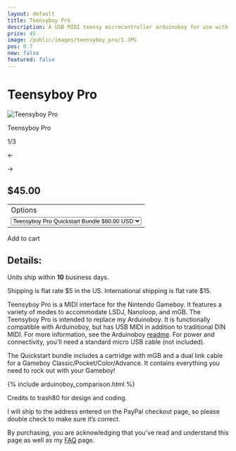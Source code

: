 ```yaml
---
layout: default
title: Teensyboy Pro
description: A USB MIDI teensy microcontroller arduinoboy for use with the Nintendo Gameboy to make chiptunes and sync with LSDJ and Nanoloop
price: 45
image: /public/images/teensyboy_pro/1.JPG
pos: 0.7
new: false
featured: false
---
```

# Teensyboy Pro

<div class="gallery">
	<img src="{{ site.baseurl }}public/images/teensyboy_pro/1.JPG" alt="Teensyboy Pro" id="gallery_image" onclick="cycle(1); return false;">
	<p id="gallery_subtitle">Teensyboy Pro</p>
	<p id="gallery_pos_text">1/3</p>
	<div id="gallery_nav">
		<p id="gallery_nav_left" onclick="cycle(0); return false;">←</p>
		<p id="gallery_nav_right" onclick="cycle(1); return false;">→</p>
	</div>
</div>

## $45.00

<form id="paypal" target="paypal" action="https://www.paypal.com/cgi-bin/webscr" method="post">
<input type="hidden" name="cmd" value="_s-xclick">
<input type="hidden" name="hosted_button_id" value="DK48KPA9RQA9W">
<table>
<tr><td><input type="hidden" name="on0" value="Options">Options</td></tr><tr><td><select name="os0">
	<option value="Teensyboy Pro only">Teensyboy Pro only $45.00 USD</option>
	<option selected="selected" value="Teensyboy Pro Quickstart Bundle">Teensyboy Pro Quickstart Bundle $60.00 USD</option>
</select> </td></tr>
</table>
<input type="hidden" name="currency_code" value="USD">
</form>

<div class="addToCart noselect" onclick="addToCart()">
  Add to cart
</div>

## Details:

Units ship within **10** business days.

Shipping is flat rate $5 in the US. International shipping is flat rate $15.

Teensyboy Pro is a MIDI interface for the Nintendo Gameboy. It features a variety of modes to accommodate LSDJ, Nanoloop, and mGB. The Teensyboy Pro is intended to replace my Arduinoboy. It is functionally compatible with Arduinoboy, but has USB MIDI in addition to traditional DIN MIDI. For more information, see the Arduinoboy [readme](https://github.com/trash80/Arduinoboy/blob/master/README.md). For power and connectivity, you'll need a standard micro USB cable (not included).

The Quickstart bundle includes a cartridge with mGB and a dual link cable for a Gameboy Classic/Pocket/Color/Advance. It contains everything you need to rock out with your Gameboy!

{% include arduinoboy_comparison.html %}

Credits to trash80 for design and coding.

I will ship to the address entered on the PayPal checkout page, so please double check to make sure it’s correct.

By purchasing, you are acknowledging that you've read and understand this page as well as my [FAQ](/faq) page.

<script src="{{ site.baseurl }}public/js/teensyboyprogallery.js"></script>
